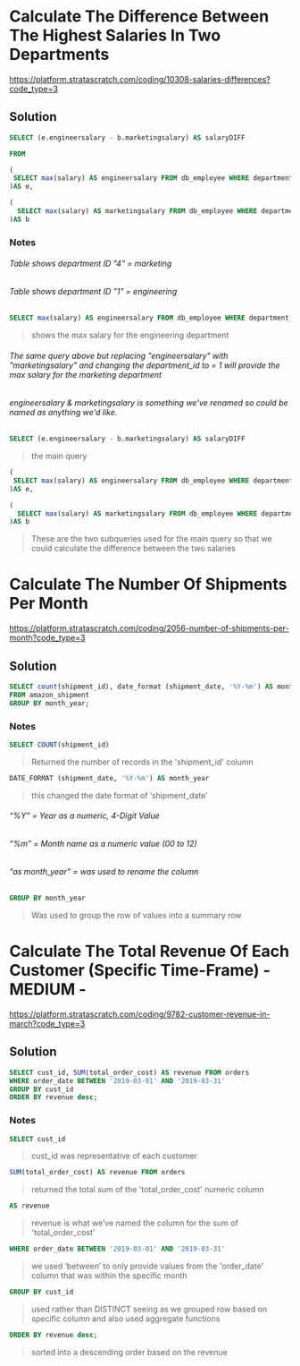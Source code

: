 #  Calculate The Difference Between The Highest Salaries In Two Departments

https://platform.stratascratch.com/coding/10308-salaries-differences?code_type=3
## Solution
```sql
SELECT (e.engineersalary - b.marketingsalary) AS salaryDIFF

FROM

( 
 SELECT max(salary) AS engineersalary FROM db_employee WHERE department_id = 4
)AS e,

(
  SELECT max(salary) AS marketingsalary FROM db_employee WHERE department_id = 1
)AS b
  ```
### Notes
  
###### Table shows department ID "4" = marketing

###### Table shows department ID "1" = engineering


   ```sql
SELECT max(salary) AS engineersalary FROM db_employee WHERE department_id = 4
```
> shows the max salary for the engineering department




###### The same query above but replacing "engineersalary" with "marketingsalary" and changing the department_id to = 1 will provide the max salary for the marketing department

###### engineersalary & marketingsalary is something we've renamed so could be named as anything we'd like.
```sql  
SELECT (e.engineersalary - b.marketingsalary) AS salaryDIFF
```
> the main query
```sql  
( 
 SELECT max(salary) AS engineersalary FROM db_employee WHERE department_id = 4
)AS e,

(
  SELECT max(salary) AS marketingsalary FROM db_employee WHERE department_id = 1
)AS b
  ```
>
> These are the two subqueries used for the main query so that we could calculate the difference between the two salaries

# Calculate The Number Of Shipments Per Month

https://platform.stratascratch.com/coding/2056-number-of-shipments-per-month?code_type=3
## Solution
```sql
SELECT count(shipment_id), date_format (shipment_date, '%Y-%m') AS month_year 
FROM amazon_shipment
GROUP BY month_year;
```
### Notes
```sql
SELECT COUNT(shipment_id)
```
>Returned the number of records in the 'shipment_id' column

```sql
DATE_FORMAT (shipment_date, '%Y-%m') AS month_year
```
>this changed the date format  of ‘shipment_date’ 

###### “%Y” = Year as a numeric, 4-Digit Value 
###### “%m” = Month name as a numeric value (00 to 12)
###### “as month_year” = was used to rename the column

```sql
GROUP BY month_year
```
>Was used to group the row of values into a summary row

# Calculate The Total Revenue Of Each Customer (Specific Time-Frame) - MEDIUM -

https://platform.stratascratch.com/coding/9782-customer-revenue-in-march?code_type=3

## Solution
```sql
SELECT cust_id, SUM(total_order_cost) AS revenue FROM orders
WHERE order_date BETWEEN '2019-03-01' AND '2019-03-31' 
GROUP BY cust_id
ORDER BY revenue desc;
```

### Notes

```sql
SELECT cust_id
```
>cust_id was representative of each customer 

```sql
SUM(total_order_cost) AS revenue FROM orders
```
>returned the total sum of the 'total_order_cost' numeric column

```sql
AS revenue
```
>revenue is what we’ve named the column for the sum of 'total_order_cost'

```sql
WHERE order_date BETWEEN '2019-03-01' AND '2019-03-31'
```
>we used ‘between’ to only provide values from the 'order_date' column that was within the specific month

```sql
GROUP BY cust_id
```
>used rather than DISTINCT seeing as we grouped row based on specific column and also used aggregate functions
```sql
ORDER BY revenue desc;
```
>sorted into a descending order based on the revenue




